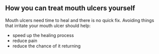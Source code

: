 ## How you can treat mouth ulcers yourself

Mouth ulcers need time to heal and there is no quick fix. Avoiding things that irritate your mouth ulcer should help:

- speed up the healing process 
- reduce pain
- reduce the chance of it returning
